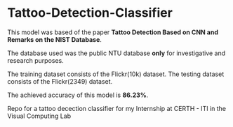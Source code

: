 # Tattoo-Detection-Classifier

This model was based of the paper **Tattoo Detection Based on CNN and Remarks on the NIST Database**.

The database used was the public NTU database **only** for investigative and research purposes.

The training dataset consists of the Flickr(10k) dataset.
The testing dataset consists of the Flickr(2349) dataset.

The achieved accuracy of this model is **86.23%**.




Repo for a tattoo decection classifier for my Internship at CERTH - ITI in the Visual Computing Lab
